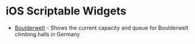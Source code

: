 # iOS Scriptable Widgets

* [Boulderwelt](boulderwelt) - Shows the current capacity and queue for Boulderwelt climbing halls in Germany
